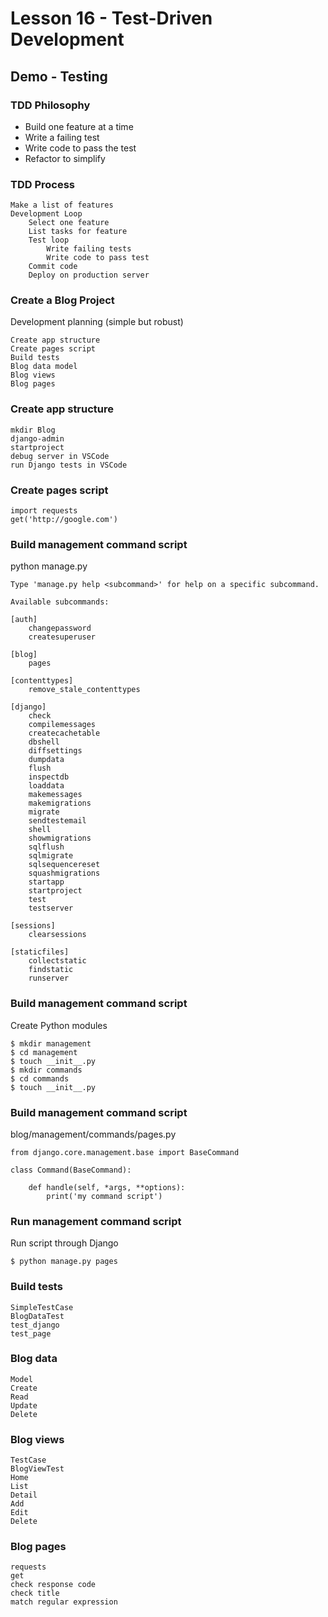 # Lesson 16 - Test-Driven Development

## Demo - Testing

### TDD Philosophy
* Build one feature at a time
* Write a failing test
* Write code to pass the test
* Refactor to simplify


### TDD Process

    Make a list of features
    Development Loop
        Select one feature
        List tasks for feature
        Test loop
            Write failing tests
            Write code to pass test
        Commit code
        Deploy on production server


### Create a Blog Project
Development planning (simple but robust)

    Create app structure
    Create pages script
    Build tests
    Blog data model
    Blog views
    Blog pages


### Create app structure

    mkdir Blog
    django-admin
    startproject
    debug server in VSCode
    run Django tests in VSCode


### Create pages script

    import requests
    get('http://google.com')



### Build management command script

python manage.py

    Type 'manage.py help <subcommand>' for help on a specific subcommand.

    Available subcommands:

    [auth]
        changepassword
        createsuperuser

    [blog]
        pages

    [contenttypes]
        remove_stale_contenttypes

    [django]
        check
        compilemessages
        createcachetable
        dbshell
        diffsettings
        dumpdata
        flush
        inspectdb
        loaddata
        makemessages
        makemigrations
        migrate
        sendtestemail
        shell
        showmigrations
        sqlflush
        sqlmigrate
        sqlsequencereset
        squashmigrations
        startapp
        startproject
        test
        testserver

    [sessions]
        clearsessions

    [staticfiles]
        collectstatic
        findstatic
        runserver


### Build management command script

Create Python modules

    $ mkdir management
    $ cd management
    $ touch __init__.py
    $ mkdir commands
    $ cd commands
    $ touch __init__.py



### Build management command script

blog/management/commands/pages.py

    from django.core.management.base import BaseCommand

    class Command(BaseCommand):

        def handle(self, *args, **options):
            print('my command script')


### Run management command script

Run script through Django

    $ python manage.py pages


### Build tests

    SimpleTestCase
    BlogDataTest
    test_django
    test_page


### Blog data 

    Model
    Create
    Read
    Update
    Delete


### Blog views

    TestCase
    BlogViewTest
    Home
    List
    Detail
    Add
    Edit
    Delete


### Blog pages

    requests
    get
    check response code
    check title
    match regular expression
